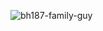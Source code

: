 ![bh187-family-guy](https://github.com/aswindaspk/aswindaspk/assets/89696235/494c17e7-ce61-4e96-991a-e325893538cc)
